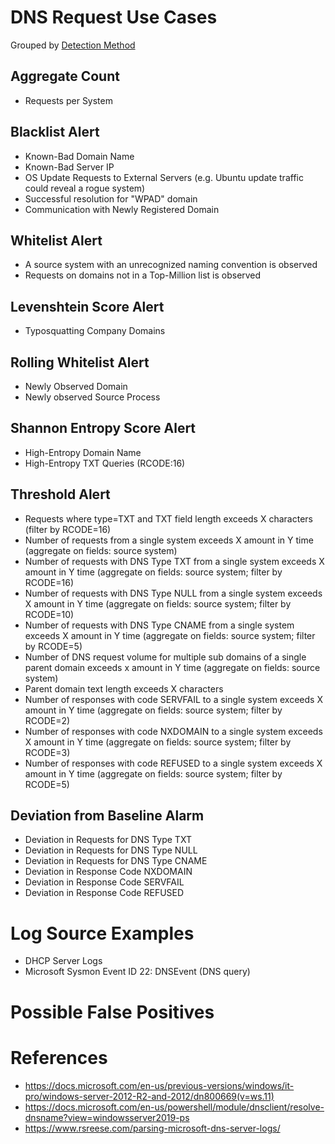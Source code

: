 # DNS Request Use Cases

Grouped by [Detection Method](/Detection-Methods.md)


## Aggregate Count
- Requests per System


## Blacklist Alert
- Known-Bad Domain Name
- Known-Bad Server IP
- OS Update Requests to External Servers (e.g. Ubuntu update traffic could reveal a rogue system)
- Successful resolution for "WPAD" domain
- Communication with Newly Registered Domain


## Whitelist Alert
- A source system with an unrecognized naming convention is observed
- Requests on domains not in a Top-Million list is observed


## Levenshtein Score Alert
- Typosquatting Company Domains


## Rolling Whitelist Alert
- Newly Observed Domain
- Newly observed Source Process


## Shannon Entropy Score Alert
- High-Entropy Domain Name
- High-Entropy TXT Queries (RCODE:16)


## Threshold Alert
- Requests where type=TXT and TXT field length exceeds X characters (filter by RCODE=16)
- Number of requests from a single system exceeds X amount in Y time (aggregate on fields: source system)
- Number of requests with DNS Type TXT from a single system exceeds X amount in Y time (aggregate on fields: source system; filter by RCODE=16)
- Number of requests with DNS Type NULL from a single system exceeds X amount in Y time (aggregate on fields: source system; filter by RCODE=10)
- Number of requests with DNS Type CNAME from a single system exceeds X amount in Y time (aggregate on fields: source system; filter by RCODE=5)
- Number of DNS request volume for multiple sub domains of a single parent domain exceeds x amount in Y time (aggregate on fields: source system)
- Parent domain text length exceeds X characters
- Number of responses with code SERVFAIL to a single system exceeds X amount in Y time (aggregate on fields: source system; filter by RCODE=2)
- Number of responses with code NXDOMAIN to a single system exceeds X amount in Y time (aggregate on fields: source system; filter by RCODE=3)
- Number of responses with code REFUSED to a single system exceeds X amount in Y time (aggregate on fields: source system; filter by RCODE=5)


## Deviation from Baseline Alarm
- Deviation in Requests for DNS Type TXT
- Deviation in Requests for DNS Type NULL
- Deviation in Requests for DNS Type CNAME
- Deviation in Response Code NXDOMAIN
- Deviation in Response Code SERVFAIL
- Deviation in Response Code REFUSED


# Log Source Examples
- DHCP Server Logs
- Microsoft Sysmon Event ID 22: DNSEvent (DNS query)


# Possible False Positives



# References
- https://docs.microsoft.com/en-us/previous-versions/windows/it-pro/windows-server-2012-R2-and-2012/dn800669(v=ws.11)
- https://docs.microsoft.com/en-us/powershell/module/dnsclient/resolve-dnsname?view=windowsserver2019-ps
- https://www.rsreese.com/parsing-microsoft-dns-server-logs/
